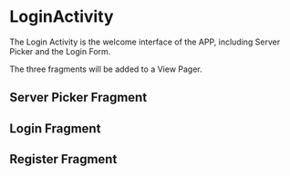 # LoginActivity

The Login Activity is the welcome interface of the APP, including Server Picker and the Login Form.

The three fragments will be added to a View Pager.

## Server Picker Fragment

## Login Fragment

## Register Fragment
